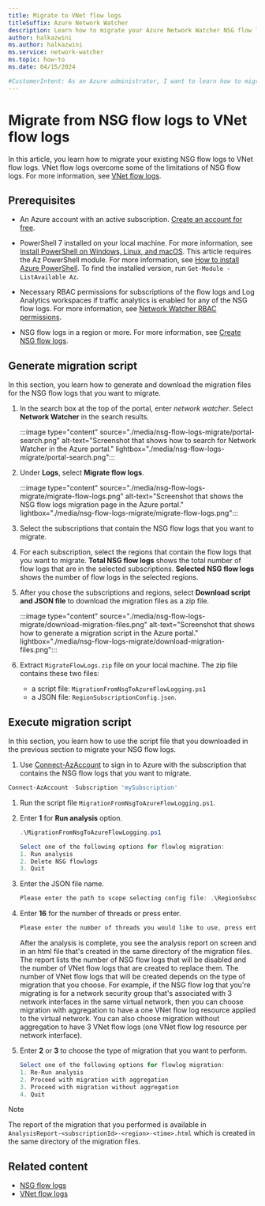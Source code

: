 ```yaml
---
title: Migrate to VNet flow logs
titleSuffix: Azure Network Watcher
description: Learn how to migrate your Azure Network Watcher NSG flow logs to VNet flow logs using the Azure portal and PowerShell.
author: halkazwini
ms.author: halkazwini
ms.service: network-watcher
ms.topic: how-to
ms.date: 04/15/2024

#CustomerIntent: As an Azure administrator, I want to learn how to migrate my NSG flow logs to the new VNet flow logs so that I can use VNet flow logs to log my virtual network IP traffic.
---
```


# Migrate from NSG flow logs to VNet flow logs

In this article, you learn how to migrate your existing NSG flow logs to VNet flow logs. VNet flow logs overcome some of the limitations of NSG flow logs. For more information, see [VNet flow logs](vnet-flow-logs-overview.md).

## Prerequisites

- An Azure account with an active subscription. [Create an account for free](https://azure.microsoft.com/free/?WT.mc_id=A261C142F).

- PowerShell 7 installed on your local machine. For more information, see [Install PowerShell on Windows, Linux, and macOS](/powershell/scripting/install/installing-powershell). This article requires the Az PowerShell module. For more information, see [How to install Azure PowerShell](/powershell/azure/install-azure-powershell). To find the installed version, run `Get-Module -ListAvailable Az`. 

- Necessary RBAC permissions for subscriptions of the flow logs and Log Analytics workspaces if traffic analytics is enabled for any of the NSG flow logs. For more information, see [Network Watcher RBAC permissions](required-rbac-permissions.md).

- NSG flow logs in a region or more. For more information, see [Create NSG flow logs](nsg-flow-logs-portal.md#create-a-flow-log).

## Generate migration script

In this section, you learn how to generate and download the migration files for the NSG flow logs that you want to migrate. 

1. In the search box at the top of the portal, enter *network watcher*. Select **Network Watcher** in the search results.

    :::image type="content" source="./media/nsg-flow-logs-migrate/portal-search.png" alt-text="Screenshot that shows how to search for Network Watcher in the Azure portal." lightbox="./media/nsg-flow-logs-migrate/portal-search.png":::

1. Under **Logs**, select **Migrate flow logs**.

    :::image type="content" source="./media/nsg-flow-logs-migrate/migrate-flow-logs.png" alt-text="Screenshot that shows the NSG flow logs migration page in the Azure portal." lightbox="./media/nsg-flow-logs-migrate/migrate-flow-logs.png":::

1. Select the subscriptions that contain the NSG flow logs that you want to migrate.

1. For each subscription, select the regions that contain the flow logs that you want to migrate. **Total NSG flow logs** shows the total number of flow logs that are in the selected subscriptions. **Selected NSG flow logs** shows the number of flow logs in the selected regions.

1. After you chose the subscriptions and regions, select **Download script and JSON file** to download the migration files as a zip file.

    :::image type="content" source="./media/nsg-flow-logs-migrate/download-migration-files.png" alt-text="Screenshot that shows how to generate a migration script in the Azure portal." lightbox="./media/nsg-flow-logs-migrate/download-migration-files.png":::

1. Extract `MigrateFlowLogs.zip` file on your local machine. The zip file contains these two files:
    - a script file: `MigrationFromNsgToAzureFlowLogging.ps1`
    - a JSON file: `RegionSubscriptionConfig.json`.

## Execute migration script

In this section, you learn how to use the script file that you downloaded in the previous section to migrate your NSG flow logs.

1. Use [Connect-AzAccount](/powershell/module/az.accounts/connect-azaccount) to sign in to Azure with the subscription that contains the NSG flow logs that you want to migrate.

```powershell
Connect-AzAccount -Subscription 'mySubscription'
```

1. Run the script file `MigrationFromNsgToAzureFlowLogging.ps1`.

1. Enter **1** for **Run analysis** option.

    ```powershell
    .\MigrationFromNsgToAzureFlowLogging.ps1
    
    Select one of the following options for flowlog migration:
    1. Run analysis
    2. Delete NSG flowlogs
    3. Quit
    ```

1. Enter the JSON file name.

    ```powershell
    Please enter the path to scope selecting config file: .\RegionSubscriptionConfig.json
    ```

1. Enter **16** for the number of threads or press enter.

    ```powershell
    Please enter the number of threads you would like to use, press enter for using default value of 16: 16
    ```

    After the analysis is complete, you see the analysis report on screen and in an html file that's created in the same directory of the migration files. The report lists the number of NSG flow logs that will be disabled and the number of VNet flow logs that are created to replace them. The number of VNet flow logs that will be created depends on the type of migration that you choose. For example, if the NSG flow log that you're migrating is for a network security group that's associated with 3 network interfaces in the same virtual network, then you can choose migration with aggregation to have a one VNet flow log resource applied to the virtual network. You can also choose migration without aggregation to have 3 VNet flow logs (one VNet flow log resource per network interface).

1. Enter **2** or **3** to choose the type of migration that you want to perform.

    ```powershell
    Select one of the following options for flowlog migration:
    1. Re-Run analysis
    2. Proceed with migration with aggregation
    3. Proceed with migration without aggregation
    4. Quit
    ```

> [!NOTE]
> The report of the migration that you performed is available in `AnalysisReport-<subscriptionId>-<region>-<time>.html` which is created in the same directory of the migration files.

## Related content

- [NSG flow logs](nsg-flow-logs-overview.md)
- [VNet flow logs](vnet-flow-logs-overview.md)
